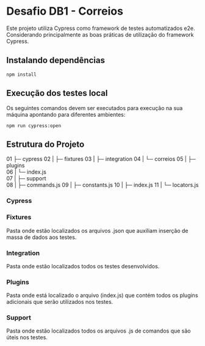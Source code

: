 # Desafio DB1 - Correios

Este projeto utiliza Cypress como framework de testes automatizados e2e.<br/>
Considerando principalmente as boas práticas de utilização do framework Cypress.<br/>

## Instalando dependências

```shell
npm install
``` 

## Execução dos testes local 

Os seguintes comandos devem ser executados para execução na sua máquina apontando para diferentes ambientes:


```
npm run cypress:open
```

## Estrutura do Projeto

01 ├─ cypress
02 |    ├─ fixtures
03 |    ├─ integration
04 |       └─ correios
05 |    ├─ plugins     
06 |       └─ index.js    
07 |    ├─ support   
08 |       ├─ commands.js
09 |       ├─ constants.js
10 |       ├─ index.js
11 |       └─ locators.js

### Cypress
### Fixtures
Pasta onde estão localizados os arquivos .json que auxiliam inserção de massa de dados aos testes.

### Integration
Pasta onde estão localizados todos os testes desenvolvidos.

### Plugins
Pasta onde está localizado o arquivo (index.js) que contém todos os plugins adicionais que serão utilizados nos testes.

### Support
Pasta onde estão localizados todos os arquivos .js de comandos que são úteis nos testes.

